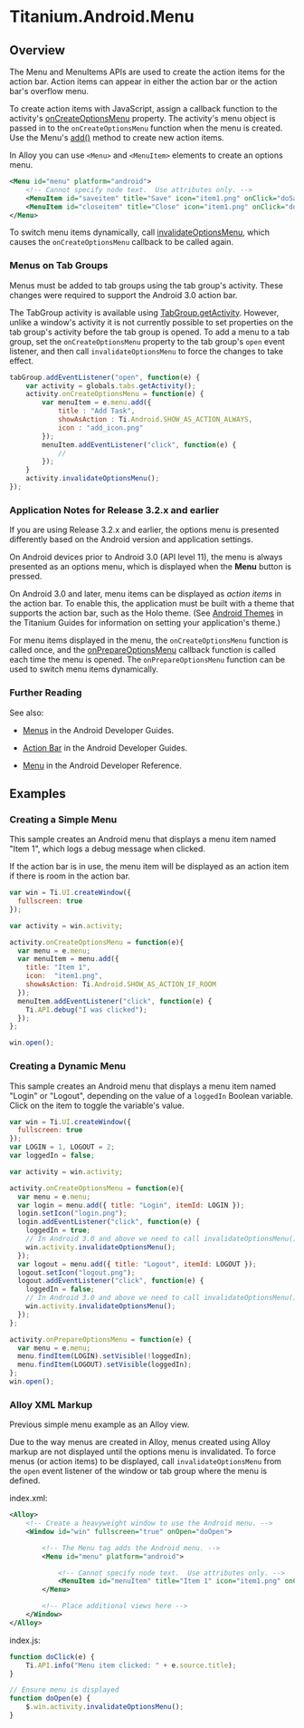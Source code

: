 # Titanium.Android.Menu

<TypeHeader/>

## Overview

The Menu and MenuItems APIs are used to create the action items
for the action bar. Action items can appear in either the action bar or the action bar's
overflow menu.

To create action items with JavaScript, assign a callback function to the activity's
[onCreateOptionsMenu](Titanium.Android.Activity.onCreateOptionsMenu) property.
The activity's menu object is passed in to the `onCreateOptionsMenu` function when the menu is created.
Use the Menu's [add()](Titanium.Android.Menu.add) method to create new action items.

In Alloy you can use `<Menu>` and `<MenuItem>` elements to create an options menu.

``` xml
<Menu id="menu" platform="android">
    <!-- Cannot specify node text.  Use attributes only. -->
    <MenuItem id="saveitem" title="Save" icon="item1.png" onClick="doSave" />
    <MenuItem id="closeitem" title="Close" icon="item1.png" onClick="doClose" />
</Menu>
```

To switch menu items dynamically, call
[invalidateOptionsMenu](Titanium.Android.Activity.invalidateOptionsMenu), which causes
the `onCreateOptionsMenu` callback to be called again.

### Menus on Tab Groups

Menus must be added to tab groups using the tab group's
activity. These changes were required to support the Android 3.0 action bar.

The TabGroup activity is available using [TabGroup.getActivity](Titanium.UI.TabGroup.getActivity).
However, unlike a window's activity it is not currently possible to set properties on
the tab group's activity before the tab group is opened. To add a menu to a tab group,
set the `onCreateOptionsMenu` property to the tab group's `open` event listener, and
then call `invalidateOptionsMenu` to force the changes to take effect.

``` js
tabGroup.addEventListener("open", function(e) {
    var activity = globals.tabs.getActivity();
    activity.onCreateOptionsMenu = function(e) {
        var menuItem = e.menu.add({
            title : "Add Task",
            showAsAction : Ti.Android.SHOW_AS_ACTION_ALWAYS,
            icon : "add_icon.png"
        });
        menuItem.addEventListener("click", function(e) {
            //
        });
    }
    activity.invalidateOptionsMenu();
});
```

### Application Notes for Release 3.2.x and earlier

If you are using Release 3.2.x and earlier, the options menu is presented differently
based on the Android version and application settings.

On Android devices prior to Android 3.0 (API level 11), the menu is always presented
as an options menu, which is displayed when the **Menu** button is pressed.

On Android 3.0 and later, menu items can be displayed as _action items_ in the action
bar. To enable this, the application must be built with a theme that supports the
action bar, such as the Holo theme. (See
[Android Themes](https://docs.appcelerator.com/platform/latest/#!/guide/Android_Themes) in
the Titanium Guides for information on setting your application's theme.)

For menu items displayed in the menu, the `onCreateOptionsMenu` function is called
once, and the [onPrepareOptionsMenu](Titanium.Android.Activity.onPrepareOptionsMenu) callback function is called each
time the menu is opened. The `onPrepareOptionsMenu` function can be used to switch menu items dynamically.

### Further Reading

See also:

*   [Menus](https://developer.android.com/guide/topics/ui/menus.html) in the
    Android Developer Guides.

*   [Action Bar](https://developer.android.com/guide/topics/ui/actionbar.html) in
    the Android Developer Guides.

*   [Menu](https://developer.android.com/reference/android/view/Menu.html)
    in the Android Developer Reference.

## Examples

### Creating a Simple Menu

This sample creates an Android menu that displays a menu item named "Item 1",
which logs a debug message when clicked.

If the action bar is in use, the menu item will be displayed as an action item if there is room in the action bar.

``` js
var win = Ti.UI.createWindow({
  fullscreen: true
});

var activity = win.activity;

activity.onCreateOptionsMenu = function(e){
  var menu = e.menu;
  var menuItem = menu.add({
    title: "Item 1",
    icon:  "item1.png",
    showAsAction: Ti.Android.SHOW_AS_ACTION_IF_ROOM
  });
  menuItem.addEventListener("click", function(e) {
    Ti.API.debug("I was clicked");
  });
};

win.open();
```


### Creating a Dynamic Menu

This sample creates an Android menu that displays a menu item named
"Login" or "Logout", depending on the value of a `loggedIn` Boolean variable.
Click on the item to toggle the variable's value.

``` js
var win = Ti.UI.createWindow({
  fullscreen: true
});
var LOGIN = 1, LOGOUT = 2;
var loggedIn = false;

var activity = win.activity;

activity.onCreateOptionsMenu = function(e){
  var menu = e.menu;
  var login = menu.add({ title: "Login", itemId: LOGIN });
  login.setIcon("login.png");
  login.addEventListener("click", function(e) {
    loggedIn = true;
    // In Android 3.0 and above we need to call invalidateOptionsMenu() for menu changes at runtime
    win.activity.invalidateOptionsMenu();
  });
  var logout = menu.add({ title: "Logout", itemId: LOGOUT });
  logout.setIcon("logout.png");
  logout.addEventListener("click", function(e) {
    loggedIn = false;
    // In Android 3.0 and above we need to call invalidateOptionsMenu() for menu changes at runtime
    win.activity.invalidateOptionsMenu();
  });
};

activity.onPrepareOptionsMenu = function(e) {
  var menu = e.menu;
  menu.findItem(LOGIN).setVisible(!loggedIn);
  menu.findItem(LOGOUT).setVisible(loggedIn);
};
win.open();
```


### Alloy XML Markup

Previous simple menu example as an Alloy view.

Due to the way menus are created in Alloy, menus created using Alloy markup are not
displayed until the options menu is invalidated. To force menus (or action items)
to be displayed, call `invalidateOptionsMenu` from the `open` event listener of the window or tab group
where the menu is defined.

index.xml:
``` xml
<Alloy>
    <!-- Create a heavyweight window to use the Android menu. -->
    <Window id="win" fullscreen="true" onOpen="doOpen">

        <!-- The Menu tag adds the Android menu. -->
        <Menu id="menu" platform="android">

            <!-- Cannot specify node text.  Use attributes only. -->
            <MenuItem id="menuItem" title="Item 1" icon="item1.png" onClick="doClick" showAsAction="Ti.Android.SHOW_AS_ACTION_IF_ROOM" />
        </Menu>

        <!-- Place additional views here -->
    </Window>
</Alloy>
```

index.js:
``` js
function doClick(e) {
    Ti.API.info("Menu item clicked: " + e.source.title);
}

// Ensure menu is displayed
function doOpen(e) {
    $.win.activity.invalidateOptionsMenu();
}
```


<ApiDocs/>
